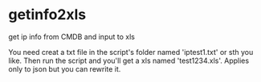 # getinfo2xls
get ip info from CMDB and input to xls

You need creat a txt file in the script's folder named 'iptest1.txt' or sth you like.
Then run the script and you'll get a xls named 'test1234.xls'. 
Applies only to json but you can rewrite it.
